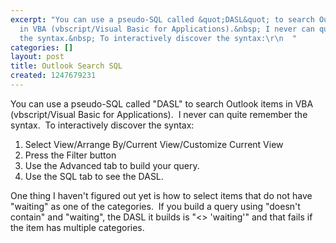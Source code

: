 ```yaml
---
excerpt: "You can use a pseudo-SQL called &quot;DASL&quot; to search Outlook items
  in VBA (vbscript/Visual Basic for Applications).&nbsp; I never can quite remember
  the syntax.&nbsp; To interactively discover the syntax:\r\n  "
categories: []
layout: post
title: Outlook Search SQL
created: 1247679231
---
```

You can use a pseudo-SQL called &quot;DASL&quot; to search Outlook items in VBA (vbscript/Visual Basic for Applications).&nbsp; I never can quite remember the syntax.&nbsp; To interactively discover the syntax:
  <br />
  <ol>
    <li>Select View/Arrange By/Current View/Customize Current View</li>
    <li>Press the Filter button</li>
    <li>Use the Advanced tab to build your query.</li>
    <li>Use the SQL tab to see the DASL.</li>
  </ol>One thing I haven't figured out yet is how to select items that do not have &quot;waiting&quot; as one of the categories.&nbsp; If you build a query using &quot;doesn't contain&quot; and &quot;waiting&quot;, the DASL it builds is &quot;&lt;&gt; 'waiting'&quot; and that fails if the item has multiple categories.
  <br />
  <br />
